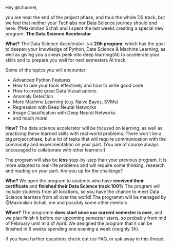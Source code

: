 Hey @channel,

you are near the end of the project phase, and thus the whole DS track, but we feel that neither your Techlabs nor Data Science journey should end here.
@Maximilian Schall and I spent the last weeks creating a special new program:
**The Data Science Accelerator**

**What?**
The Data Science Accelerator is a **20h program**, which has the goal to deepen your knowledge of Python, Data Science & Machine Learning, as well as giving you a sneak peek into deep learning(AI) to accelerate your skills and to prepare you well for next semesters AI track.

Some of the topics you will encounter:
- Advanced Python Features
- How to use your tools effectively and how to write good code
- How to create great Data Vizualisations
- Anomaly Detection
- More Machine Learning (e.g. Naive Bayes, SVMs)
- Regression with Deep Neural Networks
- Image Classification with Deep Neural Networks
- and much more!

**How?**
The data science accelerator will be focused on learning, as well as practicing these learned skills with real-world problems. There won`t be a big project phase, but a lot of tasks that will require communication with the community and experimentation on your part. (You are of course always encouraged to collaborate with other learners!)

The program will also be **less** step-by-step than your previous program. It is more adapted to real-life problems and will require some thinking, research and reading on your part. Are you up for the challenge?

**Who?**
We open the program to students who have **received their certificate** and **finished their Data Science track 100%**
The program will include students from all locations, so you have the chance to meet Data Science learners from all over the world!
The programm will be managed by @Maximilian Schall, me and possibly some other mentors.

**When?**
The programm **does start once our current semester is over**, and we plan finish it before our upcoming semester starts, so probably from mid of February until mid of April. We designed the program that it can be finished in 6 weeks spending one evening a week (roughly 3h). 

If you have further questions check out our FAQ, or ask away in this thread.
